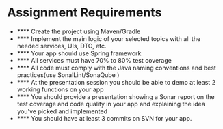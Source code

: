 Assignment Requirements
========================

- **** Create the project using Maven/Gradle
- **** Implement the main logic of your selected topics with all the needed services, UIs, DTO, etc.
- **** Your app should use Spring framework
- **** All services must have 70% to 80% test coverage
- **** All code must comply with the Java naming conventions and best practices(use SonalLint/SonaQube )
- **** At the presentation session you should be able to demo at least 2 working functions on your app
- **** You should provide a presentation showing a Sonar report on the test coverage and code quality in your app and explaining the idea you&#39;ve picked and implemented
- **** You should have at least 3 commits on SVN for your app.
